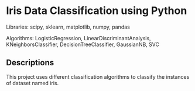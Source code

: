 
# Iris Data Classification using Python
Libraries: scipy, sklearn, matplotlib, numpy, pandas

Algorithms:
LogisticRegression, LinearDiscriminantAnalysis, KNeighborsClassifier, DecisionTreeClassifier, GaussianNB, SVC
## Descriptions
This project uses different classification algorithms to classify the instances of dataset named iris.
